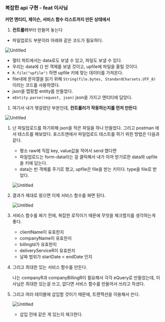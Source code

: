 ### 복잡한 api 구현 - feat 이사님 

**커먼 엔티티, 제이슨, 서비스 함수 리스트까지 만든 상태에서**

1. **컨트롤러**부터 만들어 놓는다

- 파일업로드 부분이라 아래와 같은 코드가 필요하다.

![Untitled](https://s3-us-west-2.amazonaws.com/secure.notion-static.com/4fc089f2-c034-4dfb-908d-c6e4f47577ed/Untitled.png)

- 멀티 파트에서는 data로도 보낼 수 있고, 파일도 보낼 수 있다.
- 우리는 data에 {} 빈 객체를 보낼 것이고, upfile에 파일을 올릴 것이다.
- `R.file("upfile")` 하면 upfile 키에 맞는 데이터를 가져온다.
- file내에 문자열을 읽기 위해 `String(file.bytes, StandardCharsets.UTF_8)` 이라는 코드를 사용하였다.
- json을 맵핑할 entity를 만들었다.
- `eEntity.parse(request, json)` json을 가지고 엔티티에 담았다.

1. 여기서 내가 헷갈렸던 부분인데, **컨트롤러가 작동하는지를 먼저 만든다**.

![Untitled](https://s3-us-west-2.amazonaws.com/secure.notion-static.com/a49135c1-39bf-4295-b284-5423fcee584c/Untitled.png)

1. 난 파일업로드를 하기위해 json을 적은 파일을 하나 만들었다. 그리고 postman 에서 테스트를 해보았다. 포스트맨에서 파일업로드 테스트를 하기 위한 방법은 다음과 같다.

   - 평소 raw에 직접 key, value값을 적어서 send 했다면
   - 파일업로드는 form-data라는 걸 클릭해서 내가 아까 받기로한 data와 upfile을 키에 담는다.
   - data는 빈 객체를 주기로 했고, upfile은 file을 받는 키이다. type을 file로 받았다.

   ![Untitled](https://s3-us-west-2.amazonaws.com/secure.notion-static.com/88240cb1-a50d-4eb7-b404-8647c0415dd4/Untitled.png)

2. 결과가 제대로 왔으면 이제 서비스 함수를 짜면 된다.

   ![Untitled](https://s3-us-west-2.amazonaws.com/secure.notion-static.com/6852c55b-6e54-4828-9bfb-9a6eacca86a7/Untitled.png)

3. 서비스 함수를 짜기 전에, 복잡한 로직이기 때문에 무엇을 체크할지를 생각하는게 좋다.

   - clientName이 유효한지
   - companyName이 유효한지
   - billingId가 유효한지
   - deliveryServiceR이 유효한지
   - 날짜 범위가 startDate < endDate 인지

4. 그리고 최대한 있는 서비스 함수를 만든다.

   나는 companyR과 companyBillingR이 필요해서 각각 eQuery로 만들었는데, 이사님은 최대한 있는걸 쓰고, 없다면 서비스 함수를 만들어서 쓰라고 하셨다.

5. 그리고 여러 테이블에 삽입할 것이기 때문에, 트랜잭션을 이용해서 쓴다.

   ![Untitled](https://s3-us-west-2.amazonaws.com/secure.notion-static.com/8db07249-188c-4ab1-bac6-3af5e5c93ae6/Untitled.png)

   - 삽입 전에 같은 게 있는지 체크한다.
